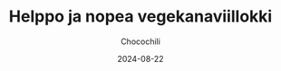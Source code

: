 ---
title: "Helppo ja nopea vegekanaviillokki"
image: "https://vegaanibotti.lauravuo.me/2024/08/2024-08-22_small.png"
date: 2024-08-22
receipt_url: "https://chocochili.net/2021/09/helppo-ja-nopea-vegekanaviillokki/"
author: "Chocochili"
---